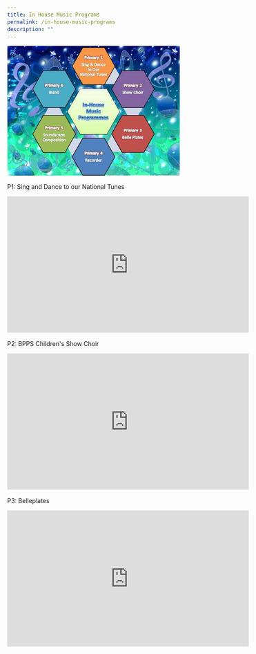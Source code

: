 ```yaml
---
title: In House Music Programs
permalink: /in-house-music-programs
description: ""
---
```

![](/images/music%20in%20house.jpg)

P1: Sing and Dance to our National Tunes

<iframe width="560" height="315" src="https://www.youtube.com/embed/kRp9GCwV9Xs" title="YouTube video player" frameborder="0" allow="accelerometer; autoplay; clipboard-write; encrypted-media; gyroscope; picture-in-picture" allowfullscreen></iframe>

P2: BPPS Children's Show Choir

<iframe width="560" height="315" src="https://www.youtube.com/embed/txzuOFdJsrs" title="YouTube video player" frameborder="0" allow="accelerometer; autoplay; clipboard-write; encrypted-media; gyroscope; picture-in-picture" allowfullscreen></iframe>

P3: Belleplates

<iframe width="560" height="315" src="https://www.youtube.com/embed/B5vsKlvcs8k" title="YouTube video player" frameborder="0" allow="accelerometer; autoplay; clipboard-write; encrypted-media; gyroscope; picture-in-picture" allowfullscreen></iframe>

